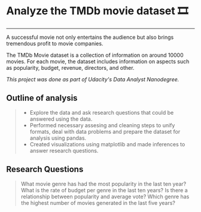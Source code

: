 
# Analyze the TMDb movie dataset 🎞
----

A successful movie not only entertains the audience but also brings tremendous profit to movie companies.

The TMDb Movie dataset is a collection of information on around 10000 movies. For each movie, the dataset includes information on aspects such as popularity, budget, revenue, directors, and other.

*This project was done as part of Udacity's Data Analyst Nanodegree.*


## Outline of analysis
>* Explore the data and ask research questions that could be answered using the data.
>* Performed necessary assesing and  cleaning steps to unify formats, deal with data problems and prepare the dataset for analysis using pandas.
>* Created visualizations using matplotlib and made inferences to answer research questions.


## Research Questions
> What movie genre has had the most popularity in the last ten year?
> What is the rate of budget per genre in the last ten years?
> Is there a relationship between popularity and average vote?
> Which genre has the highest number of movies generated in the last five years?

